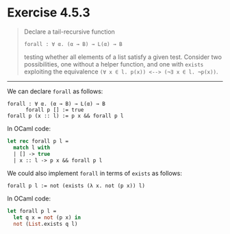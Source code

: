 # Exercise 4.5.3

> Declare a tail-recursive function
> ```text
> forall : ∀ α. (α → B) → L(α) → B
> ```
> testing whether all elements of a list satisfy a given test.
> Consider two possibilities, one without a helper function, and one with `exists` exploiting the equivalence `(∀ x ∈ l. p(x)) <--> (¬∃ x ∈ l. ¬p(x))`.
>

---

We can declare `forall` as follows:
```text
forall : ∀ α. (α → B) → L(α) → B
      forall p [] := true
forall p (x :: l) := p x && forall p l
```
In OCaml code:
```ocaml
let rec forall p l =
  match l with
  | [] -> true
  | x :: l -> p x && forall p l
```

We could also implement `forall` in terms of `exists` as follows:
```text
forall p l := not (exists (λ x. not (p x)) l)
```
In OCaml code:
```ocaml
let forall p l =
  let q x = not (p x) in
  not (List.exists q l)
```
